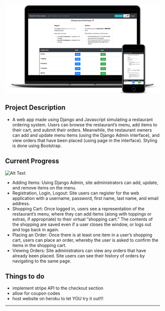 ![](ubereats.png)

Project Description
----------
- A web app made using Django and Javascript simulating a restaurant ordering system. Users can browse the restaurant’s menu, add items to their cart, and submit their orders. Meanwhile, the restaurant owners can add and update menu items (using the Django Admin interface), and view orders that have been placed (using page in the interface). Styling is done using Bootstrap.

Current Progress
----------------
![Alt Text](https://media.giphy.com/media/SxFc3MMdpCDxoEUlkj/giphy.gif)

- Adding Items: Using Django Admin, site administrators can add, update, and remove items on the menu.
- Registration, Login, Logout: Site users can register for the web application with a username, password, first name, last name, and email address.
- Shopping Cart: Once logged in, users see a representation of the restaurant’s menu, where they can add items (along with toppings or extras, if appropriate) to their virtual “shopping cart.” The contents of the shopping are saved even if a user closes the window, or logs out and logs back in again.
- Placing an Order: Once there is at least one item in a user’s shopping cart, users can place an order, whereby the user is asked to confirm the items in the shopping cart.
- Viewing Orders: Site administrators can view any orders that have already been placed. Site users can see their history of orders by navigating to the same page.

Things to do
------------
- implement stripe API to the checkout section
- allow for coupon codes
- host website on heroku to let YOU try it out!!!


-----

